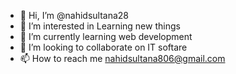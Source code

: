 - 👋 Hi, I’m @nahidsultana28
- 👀 I’m interested in Learning new things
- 🌱 I’m currently learning web development
- 💞️ I’m looking to collaborate on IT softare
- 📫 How to reach me nahidsultana806@gmail.com

<!---
nahidsultana28/nahidsultana28 is a ✨ special ✨ repository because its `README.md` (this file) appears on your GitHub profile.
You can click the Preview link to take a look at your changes.
--->
